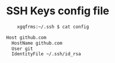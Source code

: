 #  SSH Keys config file

```sh
    xgqfrms:~/.ssh $ cat config 
```

```sh
Host github.com
  HostName github.com
  User git
  IdentityFile ~/.ssh/id_rsa
```
